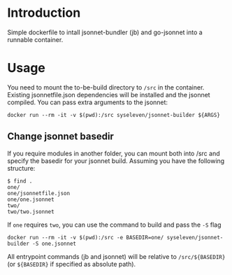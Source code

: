 # Introduction

Simple dockerfile to intall jsonnet-bundler (jb) and go-jsonnet into a runnable
container.

# Usage
You need to mount the to-be-build directory to `/src` in the container. Existing
jsonnetfile.json dependencies will be installed and the jsonnet compiled. You
can pass extra arguments to the jsonnet:

```
docker run --rm -it -v $(pwd):/src syseleven/jsonnet-builder ${ARGS}
```

## Change jsonnet basedir
If you require modules in another folder, you can mount both into /src and
specify the basedir for your jsonnet build. Assuming you have the following
structure:

```
$ find .
one/
one/jsonnetfile.json
one/one.jsonnet
two/
two/two.jsonnet
```

If `one` requires `two`, you can use the command to build and pass the `-S` flag

```
docker run --rm -it -v $(pwd):/src -e BASEDIR=one/ syseleven/jsonnet-builder -S one.jsonnet
```

All entrypoint commands (jb and jsonnet) will be relative to `/src/${BASEDIR}`
(or `${BASEDIR}` if specified as absolute path).

